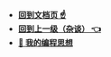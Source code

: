 
* [**回到文档页 ☝**](/README.md)
* [**回到上一级（杂谈） 👈**](/杂谈/README.md)
* [**🎈 我的编程思想**](/杂谈/我的编程思想/README.md "Stream-杂谈-我的编程思想-概述")
